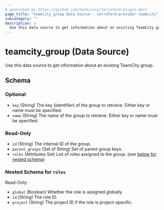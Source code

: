 ```yaml
---
# generated by https://github.com/hashicorp/terraform-plugin-docs
page_title: "teamcity_group Data Source - terraform-provider-teamcity"
subcategory: ""
description: |-
  Use this data source to get information about an existing TeamCity group.
---
```


# teamcity_group (Data Source)

Use this data source to get information about an existing TeamCity group.



<!-- schema generated by tfplugindocs -->
## Schema

### Optional

- `key` (String) The key (identifier) of the group to retrieve. Either key or name must be specified.
- `name` (String) The name of the group to retrieve. Either key or name must be specified.

### Read-Only

- `id` (String) The internal ID of the group.
- `parent_groups` (Set of String) Set of parent group keys.
- `roles` (Attributes Set) List of roles assigned to the group. (see [below for nested schema](#nestedatt--roles))

<a id="nestedatt--roles"></a>
### Nested Schema for `roles`

Read-Only:

- `global` (Boolean) Whether the role is assigned globally.
- `id` (String) The role ID.
- `project` (String) The project ID if the role is project-specific.
